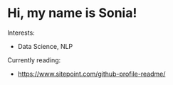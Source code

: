 # Hi, my name is Sonia! 

Interests:
- Data Science, NLP

Currently reading: 
- https://www.sitepoint.com/github-profile-readme/
